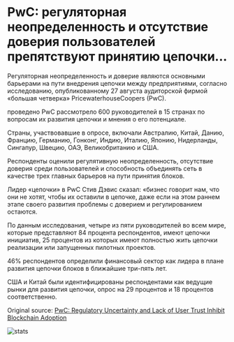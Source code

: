 # PwC: регуляторная неопределенность и отсутствие доверия пользователей препятствуют принятию цепочки...

Регуляторная неопределенность и доверие являются основными барьерами на пути внедрения цепочки между предприятиями, согласно исследованию, опубликованному 27 августа аудиторской фирмой «большая четверка» PricewaterhouseCoopers (PwC).

проведено PwC рассмотрело 600 руководителей в 15 странах по вопросам их развития цепочки и мнения о его потенциале.

Страны, участвовавшие в опросе, включали Австралию, Китай, Данию, Францию, Германию, Гонконг, Индию, Италию, Японию, Нидерланды, Сингапур, Швецию, ОАЭ, Великобританию и США.

Респонденты оценили регулятивную неопределенность, отсутствие доверия среди пользователей и способность объединять сеть в качестве трех главных барьеров на пути принятия блоков.

Лидер «цепочки» в PwC Стив Дэвис сказал: «бизнес говорит нам, что они не хотят, чтобы их оставили в цепочке, даже если на этом раннем этапе своего развития проблемы с доверием и регулированием остаются.

По данным исследования, четыре из пяти руководителей во всем мире, которые представляют 84 процента респондентов, имеют цепочки инициатив, 25 процентов из которых имеют полностью жить цепочки реализации или запущенных пилотных проектов.

46% респондентов определили финансовый сектор как лидера в плане развития цепочки блоков в ближайшие три-пять лет.

США и Китай были идентифицированы респондентами как ведущие рынки для развития цепочки, опрос на 29 процентов и 18 процентов соответственно.

Original source: [PwC: Regulatory Uncertainty and Lack of User Trust Inhibit Blockchain Adoption](https://cointelegraph.com/news/pwc-regulatory-uncertainty-and-lack-of-user-trust-inhibit-blockchain-adoption)

![stats](https://c.statcounter.com/11760860/0/a89fa40b/1/ "stats")